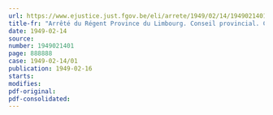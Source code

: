 ```yaml
---
url: https://www.ejustice.just.fgov.be/eli/arrete/1949/02/14/1949021401/justel
title-fr: "Arrêté du Régent Province du Limbourg. Conseil provincial. Convocation"
date: 1949-02-14
source:
number: 1949021401
page: 888888
case: 1949-02-14/01
publication: 1949-02-16
starts:
modifies:
pdf-original:
pdf-consolidated:
---
```


